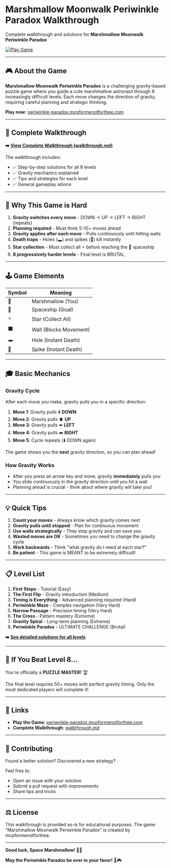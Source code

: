 # Marshmallow Moonwalk Periwinkle Paradox Walkthrough

Complete walkthrough and solutions for **Marshmallow Moonwalk Periwinkle Paradox**

[![Play Game](https://img.shields.io/badge/Play-Periwinkle%20Paradox-purple?style=for-the-badge)](https://periwinkle-paradox.mcpformenotforthee.com/)

---

## 🎮 About the Game

**Marshmallow Moonwalk Periwinkle Paradox** is a challenging gravity-based puzzle game where you guide a cute marshmallow astronaut through 8 increasingly difficult levels. Each move changes the direction of gravity, requiring careful planning and strategic thinking.

**Play now:** [periwinkle-paradox.mcpformenotforthee.com](https://periwinkle-paradox.mcpformenotforthee.com/)

---

## 📖 Complete Walkthrough

**➡️ [View Complete Walkthrough (walkthrough.md)](walkthrough.md)**

The walkthrough includes:
- ✅ Step-by-step solutions for all 8 levels
- ✅ Gravity mechanics explained
- ✅ Tips and strategies for each level
- ✅ General gameplay advice

---

## 🎯 Why This Game is Hard

1. **Gravity switches every move** - DOWN → UP → LEFT → RIGHT (repeats)
2. **Planning required** - Must think 5-10+ moves ahead
3. **Gravity applies after each move** - Pulls continuously until hitting walls
4. **Death traps** - Holes (🕳️) and spikes (🔺) kill instantly
5. **Star collection** - Must collect all ⭐ before reaching the 🚀 spaceship
6. **8 progressively harder levels** - Final level is BRUTAL

---

## 🕹️ Game Elements

| Symbol | Meaning |
|--------|---------|
| 🍥 | Marshmallow (You) |
| 🚀 | Spaceship (Goal) |
| ⭐ | Star (Collect All) |
| ⬛ | Wall (Blocks Movement) |
| 🕳️ | Hole (Instant Death) |
| 🔺 | Spike (Instant Death) |

---

## 🎓 Basic Mechanics

### Gravity Cycle
After each move you make, gravity pulls you in a specific direction:

1. **Move 1**: Gravity pulls ⬇️ **DOWN**
2. **Move 2**: Gravity pulls ⬆️ **UP**
3. **Move 3**: Gravity pulls ⬅️ **LEFT**
4. **Move 4**: Gravity pulls ➡️ **RIGHT**
5. **Move 5**: Cycle repeats (⬇️ DOWN again)

The game shows you the **next** gravity direction, so you can plan ahead!

### How Gravity Works
- After you press an arrow key and move, gravity **immediately** pulls you
- You slide continuously in the gravity direction until you hit a wall
- Planning ahead is crucial - think about where gravity will take you!

---

## 💡 Quick Tips

1. **Count your moves** - Always know which gravity comes next
2. **Gravity pulls until stopped** - Plan for continuous movement
3. **Use walls strategically** - They stop gravity and can save you
4. **Wasted moves are OK** - Sometimes you need to change the gravity cycle
5. **Work backwards** - Think "what gravity do I need at each star?"
6. **Be patient** - This game is MEANT to be extremely difficult!

---

## 📋 Level List

1. **First Steps** - Tutorial (Easy)
2. **The First Flip** - Gravity introduction (Medium)
3. **Timing is Everything** - Advanced planning required (Hard)
4. **Periwinkle Maze** - Complex navigation (Very Hard)
5. **Narrow Passage** - Precision timing (Very Hard)
6. **The Cross** - Pattern mastery (Extreme)
7. **Gravity Spiral** - Long-term planning (Extreme)
8. **Periwinkle Paradox** - ULTIMATE CHALLENGE (Brutal)

**➡️ [See detailed solutions for all levels](walkthrough.md)**

---

## 🌟 If You Beat Level 8...

You're officially a **PUZZLE MASTER!** 🏆

The final level requires 50+ moves with perfect gravity timing. Only the most dedicated players will complete it!

---

## 🔗 Links

- **Play the Game**: [periwinkle-paradox.mcpformenotforthee.com](https://periwinkle-paradox.mcpformenotforthee.com/)
- **Complete Walkthrough**: [walkthrough.md](walkthrough.md)

---

## 🤝 Contributing

Found a better solution? Discovered a new strategy? 

Feel free to:
- Open an issue with your solution
- Submit a pull request with improvements
- Share tips and tricks

---

## ⚖️ License

This walkthrough is provided as-is for educational purposes. The game "Marshmallow Moonwalk Periwinkle Paradox" is created by mcpformenotforthee.

---

**Good luck, Space Marshmallow!** 🍥✨

**May the Periwinkle Paradox be ever in your favor!** 🌙🎮
